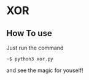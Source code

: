 # XOR

## How To use

Just run the command
```
~$ python3 xor.py
```
and see the magic for youself!

